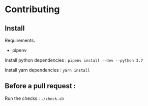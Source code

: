# Contributing

## Install

Requirements:

- pipenv

Install python dependencies :
`pipenv install --dev --python 3.7`

Install yarn dependencies :
`yarn install`

## Before a pull request :

Run the checks :
`./check.sh`
